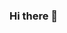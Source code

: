 ### Hi there 👋

<!--
**JohnnyFreire97/JohnnyFreire97** is a ✨ _special_ ✨ repository because its `README.md` (this file) appears on your GitHub profile.
[LinkedIn](https://www.linkedin.com/in/johnnyfreire/)
Here are some ideas to get you started:

- 🔭 I’m currently working on ...
- 🌱 I’m currently learning ...
- 👯 I’m looking to collaborate on ...
- 🤔 I’m looking for help with ...
- 💬 Ask me about ...
- 📫 How to reach me: ...
- 😄 Pronouns: ...
- ⚡ Fun fact: ...
-->
